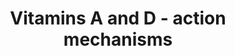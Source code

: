 ---
annotations:
- id: CL:1000497
  parent: animal cell
  type: Cell Type Ontology
  value: kidney cell
- id: PW:0001116
  parent: signaling pathway
  type: Pathway Ontology
  value: vitamin A and metabolites signaling pathway
- id: PW:0001013
  parent: signaling pathway
  type: Pathway Ontology
  value: vitamin D signaling pathway
- id: CL:0000182
  parent: native cell
  type: Cell Type Ontology
  value: hepatocyte
- id: PW:0001011
  parent: classic metabolic pathway
  type: Pathway Ontology
  value: vitamin D metabolic pathway
authors:
- Susan
- Khanspers
- AlexanderPico
- MaintBot
- Eweitz
citedin: ''
communities:
- ontox
description: 'The active forms of vitamins A and D both activate nuclear receptors.
  The generation of the vitamin metabolites and their role in the activation of the
  nuclear receptors is shown in the pathway. '
last-edited: 2024-07-28
ndex: d5b4c405-8b6a-11eb-9e72-0ac135e8bacf
organisms:
- Homo sapiens
redirect_from:
- /index.php/Pathway:WP4342
- /instance/WP4342
- /instance/WP4342_r134805
revision: r134805
schema-jsonld:
- '@context': https://schema.org/
  '@id': https://wikipathways.github.io/pathways/WP4342.html
  '@type': Dataset
  creator:
    '@type': Organization
    name: WikiPathways
  description: 'The active forms of vitamins A and D both activate nuclear receptors.
    The generation of the vitamin metabolites and their role in the activation of
    the nuclear receptors is shown in the pathway. '
  keywords:
  - 1,25(OH)2D3
  - 25(OH)D3
  - 7-Dehydrocholesterol
  - 9-cis-Retinoic acid
  - ATRA
  - Beta-carotene
  - Previtamin D3
  - RAR
  - RXR
  - Retinal
  - Retinol (vit A)
  - VDR
  - Vitamin D3
  license: CC0
  name: Vitamins A and D - action mechanisms
seo: CreativeWork
title: Vitamins A and D - action mechanisms
wpid: WP4342
---